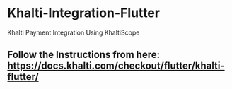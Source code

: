 # Khalti-Integration-Flutter
Khalti Payment Integration Using KhaltiScope
## Follow the Instructions from here: https://docs.khalti.com/checkout/flutter/khalti-flutter/
